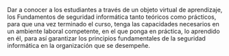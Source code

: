 Dar a conocer a los estudiantes a través de un objeto virtual de aprendizaje, los Fundamentos de seguridad informática tanto teóricos como prácticos, para que una vez terminado el curso, tenga las capacidades necesarios en un ambiente laboral competente, en el que ponga en práctica, lo aprendido en él, para así garantizar los principios fundamentales de la seguridad informática en la organización que se desempeñe.
